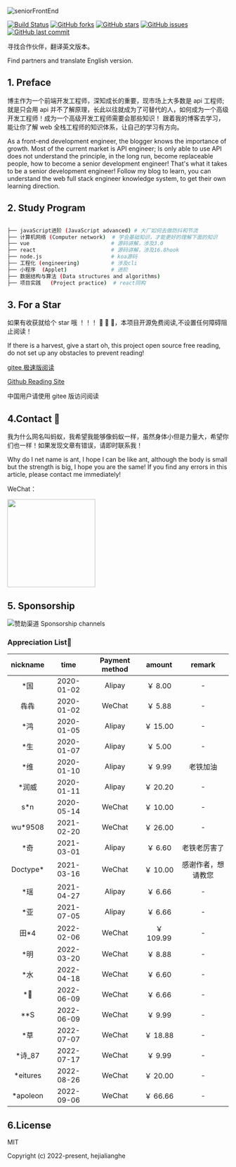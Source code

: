 ![seniorFrontEnd](./image/seniorFrontEnd.png)

[![Build Status](https://travis-ci.com/hejialianghe/Senior-FrontEnd.svg?branch=master)](https://travis-ci.com/hejialianghe/Senior-FrontEnd) [![GitHub forks](https://img.shields.io/github/forks/hejialianghe/Senior-FrontEnd.svg?style=flat-square)](https://github.com/hejialianghe/Senior-FrontEnd/network) [![GitHub stars](https://img.shields.io/github/stars/hejialianghe/Senior-FrontEnd.svg?style=flat-square)](https://github.com/hejialianghe/Senior-FrontEnd/stargazers) [![GitHub issues](https://img.shields.io/github/issues/hejialianghe/Senior-FrontEnd.svg?style=flat-square)](https://github.com/hejialianghe/Senior-FrontEnd/issues) [![GitHub last commit](https://img.shields.io/github/last-commit/hejialianghe/Senior-FrontEnd.svg?style=flat-square)](https://github.com/hejialianghe/Senior-FrontEnd/commits/master)

寻找合作伙伴，翻译英文版本。

Find partners and translate English version.

## 1. Preface

博主作为一个前端开发工程师，深知成长的重要，现市场上大多数是 api 工程师;就是只会用 api 并不了解原理，长此以往就成为了可替代的人，如何成为一个高级开发工程师！成为一个高级开发工程师需要会那些知识！
跟着我的博客去学习，能让你了解 web 全栈工程师的知识体系，让自己的学习有方向。

As a front-end development engineer, the blogger knows the importance of growth. Most of the current market is API engineer; Is only able to use API does not understand the principle, in the long run, become replaceable people, how to become a senior development engineer! That's what it takes to be a senior development engineer! Follow my blog to learn, you can understand the web full stack engineer knowledge system, to get their own learning direction.

## 2. Study Program

```bash

├── javaScript进阶 (JavaScript advanced) # 大厂如何去做防抖和节流
├── 计算机网络 (Computer network)  # 学会基础知识，才能更好的理解下面的知识
├── vue                          # 源码讲解，涉及3.0
├── react                        # 源码讲解，涉及16.8hook
├── node.js                      # koa源码
├── 工程化 (engineering)          # 涉及cli
├── 小程序  (Applet)              # 进阶
├── 数据结构与算法 (Data structures and algorithms)
├── 项目实践   (Project practice)  # react同构

```

## 3. For a Star

如果有收获就给个 star 哦 ！！！ :pray: :pray: :pray:，本项目开源免费阅读,不设置任何障碍阻止阅读！

If there is a harvest, give a start oh, this project open source free reading, do not set up any obstacles to prevent reading!

[gitee 极速版阅读](https://hejialianghe.gitee.io/)

[Github Reading Site](https://hejialianghe.github.io/)

中国用户请使用 gitee 版访问阅读

## 4.Contact :vibration_mode:

我为什么网名叫蚂蚁，我希望我能够像蚂蚁一样，虽然身体小但是力量大，希望你们也一样！如果发现文章有错误，请即时联系我！

Why do I net name is ant, I hope I can be like ant, although the body is small but the strength is big, I hope you are the same! If you find any errors in this article, please contact me immediately!

WeChat：

<img src="./docs/.vuepress/public/weixin.jpeg" width="200" />

## 5. Sponsorship

![赞助渠道 Sponsorship channels](./image/money.f845196d.png)

### Appreciation List:art:

| nickname  |    time    | Payment method |  amount   |       remark       |
| :-------: | :--------: | :------------: | :-------: | :----------------: |
|   \*国    | 2020-01-02 |     Alipay     |  ￥ 8.00  |         -          |
|   犇犇    | 2020-01-02 |     WeChat     |  ￥ 5.88  |         -          |
|   \*鸿    | 2020-01-05 |     Alipay     | ￥ 15.00  |         -          |
|   \*生    | 2020-01-07 |     Alipay     |  ￥ 5.00  |         -          |
|   \*维    | 2020-01-10 |     Alipay     |  ￥ 9.99  |      老铁加油      |
|  \*润威   | 2020-01-11 |     Alipay     | ￥ 20.20  |         -          |
|   s\*n    | 2020-05-14 |     WeChat     | ￥ 10.00  |         -          |
| wu\*9508  | 2021-02-20 |     WeChat     | ￥ 26.00  |         -          |
|   \*奇    | 2021-03-01 |     Alipay     |  ￥ 6.60  |    老铁老厉害了    |
| Doctype\* | 2021-03-16 |     WeChat     | ￥ 10.00  | 感谢作者，想请教您 |
|   \*瑶    | 2021-04-27 |     Alipay     |  ￥ 6.66  |         -          |
|   \*亚    | 2021-07-05 |     Alipay     |  ￥ 6.66  |         -          |
|   田\*4   | 2022-02-06 |     WeChat     | ￥ 109.99 |         -          |
|   \*明    | 2022-03-20 |     WeChat     |  ￥ 8.88  |         -          |
|   \*水    | 2022-04-18 |     WeChat     |  ￥ 6.60  |         -          |
|   \*🐯    | 2022-06-09 |     WeChat     |  ￥ 6.66  |         -          |
|   \*\*S   | 2022-06-09 |     WeChat     |  ￥ 9.99  |         -          |
|   \*草    | 2022-07-07 |     WeChat     | ￥ 18.88  |         -          |
| \*诗\_87  | 2022-07-17 |     WeChat     |  ￥ 9.99  |         -          |
| \*eitures | 2022-08-26 |     WeChat     | ￥ 20.00  |         -          |
| \*apoleon | 2022-09-06 |     WeChat     | ￥ 66.66  |         -          |

## 6.License

MIT

Copyright (c) 2022-present, hejialianghe
